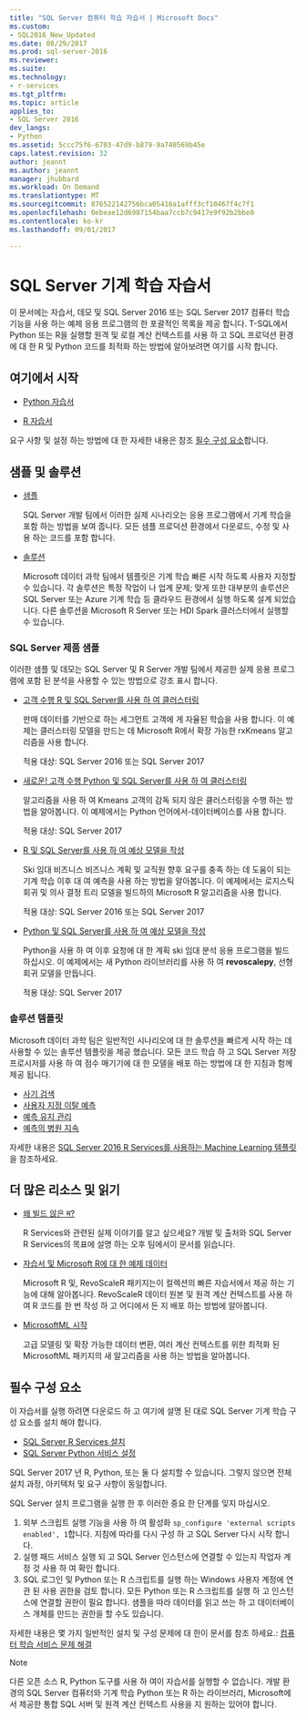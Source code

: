 ```yaml
---
title: "SQL Server 컴퓨터 학습 자습서 | Microsoft Docs"
ms.custom:
- SQL2016_New_Updated
ms.date: 08/29/2017
ms.prod: sql-server-2016
ms.reviewer: 
ms.suite: 
ms.technology:
- r-services
ms.tgt_pltfrm: 
ms.topic: article
applies_to:
- SQL Server 2016
dev_langs:
- Python
ms.assetid: 5ccc75f6-6703-47d9-b879-9a740569b45e
caps.latest.revision: 32
author: jeannt
ms.author: jeannt
manager: jhubbard
ms.workload: On Demand
ms.translationtype: MT
ms.sourcegitcommit: 876522142756bca05416a1afff3cf10467f4c7f1
ms.openlocfilehash: 0ebeae12d6987154baa7ccb7c9417e9f92b2bbe0
ms.contentlocale: ko-kr
ms.lasthandoff: 09/01/2017

---
```

# <a name="sql-server-machine-learning-tutorials"></a>SQL Server 기계 학습 자습서

이 문서에는 자습서, 데모 및 SQL Server 2016 또는 SQL Server 2017 컴퓨터 학습 기능을 사용 하는 예제 응용 프로그램의 한 포괄적인 목록을 제공 합니다. T-SQL에서 Python 또는 R을 실행할 원격 및 로컬 계산 컨텍스트를 사용 하 고 SQL 프로덕션 환경에 대 한 R 및 Python 코드를 최적화 하는 방법에 알아보려면 여기를 시작 합니다.

## <a name="start-here"></a>여기에서 시작

+ [Python 자습서](../tutorials/sql-server-python-tutorials.md)

+ [R 자습서](../tutorials/sql-server-r-tutorials.md)

요구 사항 및 설정 하는 방법에 대 한 자세한 내용은 참조 [필수 구성 요소](#bkmk_prerequisites)합니다.

## <a name="samples-and-solutions"></a>샘플 및 솔루션

+ [샘플](#bkmk_samples) 

    SQL Server 개발 팀에서 이러한 실제 시나리오는 응용 프로그램에서 기계 학습을 포함 하는 방법을 보여 줍니다. 모든 샘플 프로덕션 환경에서 다운로드, 수정 및 사용 하는 코드를 포함 합니다.

+ [솔루션](#bkmk_solutions) 

    Microsoft 데이터 과학 팀에서 템플릿은 기계 학습 빠른 시작 하도록 사용자 지정할 수 있습니다. 각 솔루션은 특정 작업이 나 업계 문제; 맞게 또한 대부분의 솔루션은 SQL Server 또는 Azure 기계 학습 등 클라우드 환경에서 실행 하도록 설계 되었습니다. 다른 솔루션을 Microsoft R Server 또는 HDI Spark 클러스터에서 실행할 수 있습니다.

### <a name ="bkmk_samples"></a>SQL Server 제품 샘플

이러한 샘플 및 데모는 SQL Server 및 R Server 개발 팀에서 제공한 실제 응용 프로그램에 포함 된 분석을 사용할 수 있는 방법으로 강조 표시 합니다.

+ [고객 수행 R 및 SQL Server를 사용 하 여 클러스터링](https://microsoft.github.io/sql-ml-tutorials/R/customerclustering/)

  판매 데이터를 기반으로 하는 세그먼트 고객에 게 자율된 학습을 사용 합니다. 이 예제는 클러스터링 모델을 만드는 데 Microsoft R에서 확장 가능한 rxKmeans 알고리즘을 사용 합니다. 
  
  적용 대상: SQL Server 2016 또는 SQL Server 2017

+ [새로운! 고객 수행 Python 및 SQL Server를 사용 하 여 클러스터링](https://microsoft.github.io/sql-ml-tutorials/python/customerclustering/)

    알고리즘을 사용 하 여 Kmeans 고객의 감독 되지 않은 클러스터링을 수행 하는 방법을 알아봅니다. 이 예제에서는 Python 언어에서-데이터베이스를 사용 합니다. 
    
    적용 대상: SQL Server 2017

+ [R 및 SQL Server를 사용 하 여 예상 모델을 작성](https://microsoft.github.io/sql-ml-tutorials/R/rentalprediction)

  Ski 임대 비즈니스 비즈니스 계획 및 교직원 향후 요구를 충족 하는 데 도움이 되는 기계 학습 이후 대 여 예측을 사용 하는 방법을 알아봅니다. 이 예제에서는 로지스틱 회귀 및 의사 결정 트리 모델을 빌드하의 Microsoft R 알고리즘을 사용 합니다. 
  
  적용 대상: SQL Server 2016 또는 SQL Server 2017

+ [Python 및 SQL Server를 사용 하 여 예상 모델을 작성](https://microsoft.github.io/sql-ml-tutorials/python/rentalprediction/)

   Python을 사용 하 여 이후 요청에 대 한 계획 ski 임대 분석 응용 프로그램을 빌드하십시오. 이 예제에서는 새 Python 라이브러리를 사용 하 여 **revoscalepy**, 선형 회귀 모델을 만듭니다. 
   
   적용 대상: SQL Server 2017

### <a name="bkmk_solutions"></a>솔루션 템플릿

Microsoft 데이터 과학 팀은 일반적인 시나리오에 대 한 솔루션을 빠르게 시작 하는 데 사용할 수 있는 솔루션 템플릿을 제공 했습니다. 모든 코드 학습 하 고 SQL Server 저장 프로시저를 사용 하 여 점수 매기기에 대 한 모델을 배포 하는 방법에 대 한 지침과 함께 제공 됩니다.

+ [사기 검색](https://gallery.cortanaanalytics.com/Tutorial/Online-Fraud-Detection-Template-with-SQL-Server-R-Services-1)
+ [사용자 지정 이탈 예측](https://gallery.cortanaanalytics.com/Tutorial/Customer-Churn-Prediction-Template-with-SQL-Server-R-Services-1)
+ [예측 유지 관리](https://gallery.cortanaanalytics.com/Tutorial/Predictive-Maintenance-Template-with-SQL-Server-R-Services-1)
+ [예측의 병원 지속](https://gallery.cortanaintelligence.com/Solution/Predicting-Length-of-Stay-in-Hospitals-1)

자세한 내용은 [SQL Server 2016 R Services를 사용하는 Machine Learning 템플릿](https://blogs.technet.microsoft.com/machinelearning/2016/03/23/machine-learning-templates-with-sql-server-2016-r-services/)을 참조하세요.

## <a name="more-resources-and-reading"></a>더 많은 리소스 및 읽기

+ [왜 빌드 않은 म?](https://blogs.msdn.microsoft.com/sqlserverstorageengine/2017/01/10/sql-server-r-services-why-did-we-build-it/)

    R Services와 관련된 실제 이야기를 알고 싶으세요? 개발 및 출처와 SQL Server R Services의 목표에 설명 하는 오후 팀에서이 문서를 읽습니다.

+ [자습서 및 Microsoft R에 대 한 예제 데이터](https://docs.microsoft.com/r-server/r/tutorial-introduction)

    Microsoft R 및, RevoScaleR 패키지는이 컬렉션의 빠른 자습서에서 제공 하는 기능에 대해 알아봅니다. RevoScaleR 데이터 원본 및 원격 계산 컨텍스트를 사용 하 여 R 코드를 한 번 작성 하 고 어디에서 든 지 배포 하는 방법에 알아봅니다.

+ [MicrosoftML 시작](https://docs.microsoft.com/r-server/r/concept-what-is-the-microsoftml-package)

  고급 모델링 및 확장 가능한 데이터 변환, 여러 계산 컨텍스트를 위한 최적화 된 MicrosoftML 패키지의 새 알고리즘을 사용 하는 방법을 알아봅니다.

## <a name="bkmk_Prerequisites"></a>필수 구성 요소

이 자습서를 실행 하려면 다운로드 하 고 여기에 설명 된 대로 SQL Server 기계 학습 구성 요소를 설치 해야 합니다.

+ [SQL Server R Services 설치](../r/set-up-sql-server-r-services-in-database.md)
+ [SQL Server Python 서비스 설정](../python/setup-python-machine-learning-services.md)

SQL Server 2017 년 R, Python, 또는 둘 다 설치할 수 있습니다. 그렇지 않으면 전체 설치 과정, 아키텍처 및 요구 사항이 동일합니다.

SQL Server 설치 프로그램을 실행 한 후 이러한 중요 한 단계를 잊지 마십시오.

1. 외부 스크립트 실행 기능을 사용 하 여 활성화 `sp_configure 'external scripts enabled', 1`합니다. 지침에 따라를 다시 구성 하 고 SQL Server 다시 시작 합니다.
2. 실행 패드 서비스 실행 되 고 SQL Server 인스턴스에 연결할 수 있는지 작업자 계정 것 사용 하 여 확인 합니다.
3. SQL 로그인 및 Python 또는 R 스크립트를 실행 하는 Windows 사용자 계정에 연관 된 사용 권한을 검토 합니다. 모든 Python 또는 R 스크립트를 실행 하 고 인스턴스에 연결할 권한이 필요 합니다. 샘플을 따라 데이터를 읽고 쓰는 하 고 데이터베이스 개체를 만드는 권한을 할 수도 있습니다.

자세한 내용은 몇 가지 일반적인 설치 및 구성 문제에 대 한이 문서를 참조 하세요.: [컴퓨터 학습 서비스 문제 해결](../machine-learning-troubleshooting-faq.md)

> [!NOTE]
> 다른 오픈 소스 R, Python 도구를 사용 하 여이 자습서를 실행할 수 없습니다. 개발 환경의 SQL Server 컴퓨터와 기계 학습 Python 또는 R 하는 라이브러리, Microsoft에서 제공한 통합 SQL 서버 및 원격 계산 컨텍스트 사용을 지 원하는 있어야 합니다.

